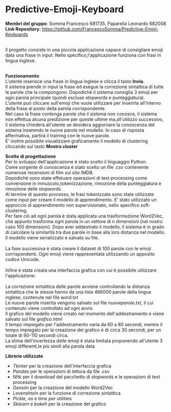 # Predictive-Emoji-Keyboard
**Membri del gruppo**: Somma Francesco 681735, Paparella Leonardo 682008
<br> **Link Repository:** https://github.com/FrancescoSomma/Predictive-Emoji-Keyboards
<br><br>

Il progetto consiste in una piccola applicazione capace di consigliare emoji data una frase in input.
Nello specifico,l'applicazione funziona con frasi in lingua inglese.
<br><br>

**Funzionamento**
<br>
L'utente inserisce una frase in lingua inglese e clicca il tasto **Invia**.  
Il sistema prende in input la frase ed esegue la correzione sintattica di tutte le parole che la compongono.
Dopodichè il sistema consiglia 3 emoji per ogni parola principale (quindi escluse stopwords e punteggiatura).  
L'utente può cliccare sull'emoji che vuole utilizzare per inserirla all'interno della frase al posto della parola corrispondente.  
Nel caso la frase contenga parole che il sistema non conosce, il sistema non effettua alcuna predizione per queste ultime
ma,all'utilizzo successivo, il sistema chiederà all'utente se desidera aggiornare la conoscenza
del sistema inserendo le nuove parole nel modello. In caso di risposta affermativa, partirà il training con le nuove parole.
<br>
E' inoltre possibile visualizzare graficamente il modello di clustering cliccando sul tasto **Mostra cluster**
<br>   

**Scelte di progettazione**   
Per lo sviluppo dell'applicazione è stato scelto il linguaggio Python.<br>
Come sorgente di conoscenza è stato scelto un file .csv contenente numerose recensioni di film sul sito IMDB.  
Dopodichè sono state effetuare operazioni di text processing come conversione in minuscolo,tokenizzazione, rimozione della punteggiatura e 
rimozione delle stopwords.<br>
Al termine di questo processo, le frasi tokenizzate sono state utilizzate come input per creare il modello di apprendimento.
E' stato utilizzato un approccio di apprendimento non supervisionato, nello specifico soft-clustering.
<br>
Per fare ciò ad ogni parola è stata applicata una trasformazione Word2Vec, che appunto trasforma ogni parola in un vettore di n
dimensioni (nel nostro caso 100 dimensioni).
Dopo aver addestrato il modello, il sistema è in grado di calcolare la similarità tra due parole in base alla loro distanza nel modello.
<br>
Il modello viene serializzato e salvato su file.
<br><br>
La fase successiva è stata creare il dataset di 100 parole con le emoji corrispondenti. Ogni emoji viene rappresentata
utilizzando un apposito codice Unicode.
<br><br>
Infine è stata creata una interfaccia grafica con cui è possibile utilizzare l'applicazione.
<br><br>
La correzione sintattica delle parole avviene controllando la distanza sintattica che le stesse hanno 
da una lista 466000 parole della lingua inglese, contenute nel file _word.txt_
<br>
Le nuove parole inserita vengono salvato sul file _nuoveparole.txt_, il cui contenuto viene controllato ad ogni avvio.
<br>
Il grafico del modello viene creato nel momento dell'addestramento e viene salvato sul file _grafico.html_
<br>
Il tempo impiegato per l'addestramento varia da 60 a 80 secondi, mentre il tempo impiegato per la creazione del grafico
è di circa 30 secondi, per un totale di 90-110 secondi circa.
<br>
La stima dell'incertezza delle emoji è stata limitata proponendo all'utente 3 emoji differenti,le più simili alla parola
data


**Librerie utilizzate**
<br>
* _Tkinter_ per la creazione dell'interfaccia grafica
* _Pandas_ per le operazioni di lettura da file .csv
* _Nltk_ per il download del pacchetto di stopwords e le operazioni di text processing
* _Gensim_ per la creazione del modello Word2Vec
* _Levenshtein_ per la funzione di correzione sintattica
* _Pickle, os_ e _time_ per utilities
* _Sklearn_ e _bokeh_ per la creazione del grafico
